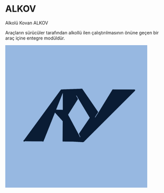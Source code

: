 # ALKOV
Alkolü Kovan ALKOV

Araçların sürücüler tarafından alkollü ilen çalıştırılmasının önüne geçen bir araç içine entegre modüldür.

<p align="left">
  <img width="450" height="450" src="https://github.com/Kaan-GUL60/ALKOV/blob/main/Alkov%20Logo.jpeg?raw=true">
</p>


